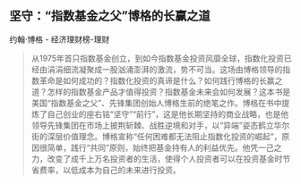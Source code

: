 ## 坚守：“指数基金之父”博格的长赢之道

约翰·博格  -  经济理财榜-理财

> 从1975年首只指数基金创立，到如今指数基金投资风靡全球，指数化投资已经由涓涓细流凝聚成一股汹涌澎湃的激流，势不可当。这场由博格领导的指数革命是如何成功的？指数化投资的真谛是什么？如何践行博格的长赢之道？怎样的指数基金产品才值得投资？指数基金未来会如何发展？这本书是美国“指数基金之父”、先锋集团创始人博格生前的绝笔之作。博格在书中提炼了自己创业的座右铭“坚守”“前行”，这是他长期坚持的商业战略，也是他领导先锋集团在市场上披荆斩棘、战胜逆境和对手，以“异端”姿态鹤立华尔街的深层价值理念。博格宣称“任何困难都无法阻止指数化投资的崛起”，原因很简单，践行“共同”原则，始终把基金持有人的利益优先。他凭一己之力，改变了成千上万名投资者的生活，使得个人投资者可以在投资基金时节省费率，以低成本为自己的未来进行投资。
